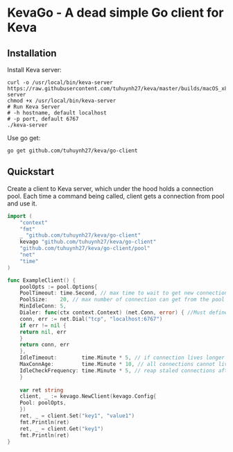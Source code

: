 # KevaGo - A dead simple Go client for Keva

## Installation

Install Keva server:

```shell
curl -o /usr/local/bin/keva-server https://raw.githubusercontent.com/tuhuynh27/keva/master/builds/macOS_x86/keva-server
chmod +x /usr/local/bin/keva-server
# Run Keva Server
# -h hostname, default localhost
# -p port, default 6767
./keva-server
```

Use go get:

```shell
go get github.com/tuhuynh27/keva/go-client
```

## Quickstart

Create a client to Keva server, which under the hood holds a connection pool.
Each time a command being called, client gets a connection from pool and use it.

```go
import (
    "context"
    "fmt"
    _ "github.com/tuhuynh27/keva/go-client"
    kevago "github.com/tuhuynh27/keva/go-client"
    "github.com/tuhuynh27/keva/go-client/pool"
    "net"
    "time"
)

func ExampleClient() {
    poolOpts := pool.Options{
    PoolTimeout: time.Second, // max time to wait to get new connection from pool
    PoolSize:    20, // max number of connection can get from the pool
    MinIdleConn: 5,
    Dialer: func(ctx context.Context) (net.Conn, error) { //Must define dialer func
    conn, err := net.Dial("tcp", "localhost:6767")
    if err != nil {
    return nil, err
    }
    return conn, err
    },
    IdleTimeout:        time.Minute * 5, // if connection lives longer than 5 minutes, it is removable
    MaxConnAge:         time.Minute * 10, // all connections cannot live longer than this
    IdleCheckFrequency: time.Minute * 5, // reap staled connections after 5 minutes
    }
    
    var ret string
    client, _ := kevago.NewClient(kevago.Config{
    Pool: poolOpts,
    })
    ret, _ = client.Set("key1", "value1")
    fmt.Println(ret)
    ret, _ = client.Get("key1")
    fmt.Println(ret)	
}
```
